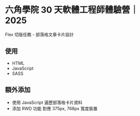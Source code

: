 # 六角學院 30 天軟體工程師體驗營｜2025
Flex 切版任務 - 部落格文章卡片設計

## 使用
- HTML
- JavaScript
- SASS

## 額外添加

- 使用 JavaScript 遍歷部落格卡片資料
- 添加 RWD 功能 對應 375px, 768px 寬度裝置
